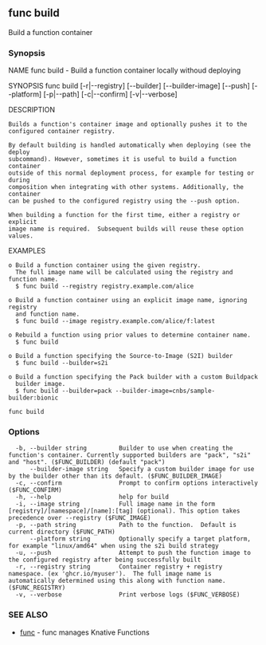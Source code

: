 ## func build

Build a function container

### Synopsis


NAME
	func build - Build a function container locally withoud deploying

SYNOPSIS
	func build [-r|--registry] [--builder] [--builder-image] [--push]
	             [--platform] [-p|--path] [-c|--confirm] [-v|--verbose]

DESCRIPTION

	Builds a function's container image and optionally pushes it to the
	configured container registry.

	By default building is handled automatically when deploying (see the deploy
	subcommand). However, sometimes it is useful to build a function container
	outside of this normal deployment process, for example for testing or during
	composition when integrating with other systems. Additionally, the container
	can be pushed to the configured registry using the --push option.

	When building a function for the first time, either a registry or explicit
	image name is required.  Subsequent builds will reuse these option values.

EXAMPLES

	o Build a function container using the given registry.
	  The full image name will be calculated using the registry and function name.
	  $ func build --registry registry.example.com/alice

	o Build a function container using an explicit image name, ignoring registry
	  and function name.
	  $ func build --image registry.example.com/alice/f:latest

	o Rebuild a function using prior values to determine container name.
	  $ func build

	o Build a function specifying the Source-to-Image (S2I) builder
	  $ func build --builder=s2i

	o Build a function specifying the Pack builder with a custom Buildpack
	  builder image.
	  $ func build --builder=pack --builder-image=cnbs/sample-builder:bionic



```
func build
```

### Options

```
  -b, --builder string         Builder to use when creating the function's container. Currently supported builders are "pack", "s2i" and "host". ($FUNC_BUILDER) (default "pack")
      --builder-image string   Specify a custom builder image for use by the builder other than its default. ($FUNC_BUILDER_IMAGE)
  -c, --confirm                Prompt to confirm options interactively ($FUNC_CONFIRM)
  -h, --help                   help for build
  -i, --image string           Full image name in the form [registry]/[namespace]/[name]:[tag] (optional). This option takes precedence over --registry ($FUNC_IMAGE)
  -p, --path string            Path to the function.  Default is current directory ($FUNC_PATH)
      --platform string        Optionally specify a target platform, for example "linux/amd64" when using the s2i build strategy
  -u, --push                   Attempt to push the function image to the configured registry after being successfully built
  -r, --registry string        Container registry + registry namespace. (ex 'ghcr.io/myuser').  The full image name is automatically determined using this along with function name. ($FUNC_REGISTRY)
  -v, --verbose                Print verbose logs ($FUNC_VERBOSE)
```

### SEE ALSO

* [func](func.md)	 - func manages Knative Functions

